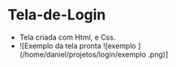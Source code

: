 # Tela-de-Login



- Tela criada com Html, e Css.
- ![Exemplo  da tela pronta ![exemplo ](/home/daniel/projetos/login/exemplo .png)]



